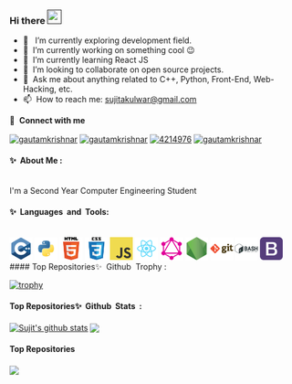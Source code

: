 ### Hi there <a href=""><img src="https://media.giphy.com/media/hvRJCLFzcasrR4ia7z/giphy.gif" width="25px" height="25px"></a>

- 🔭 &nbsp; I’m currently exploring development field.
- 🔭 &nbsp;I’m currently working on something cool :wink:
- 🌱 &nbsp;I’m currently learning React JS
- 👯  &nbsp;I’m looking to collaborate on open source projects.
- 💬 &nbsp;Ask me about anything related to  C++, Python, Front-End, Web-Hacking, etc.
- 📫 &nbsp;How to reach me: sujitakulwar@gmail.com</a>

🔗 &nbsp;**Connect with me**
<p align="left">
<a href="https://twitter.com/sujitakulwar" target="blank"><img align="center" src="https://raw.githubusercontent.com/rahuldkjain/github-profile-readme-generator/master/src/images/icons/Social/twitter.svg" alt="gautamkrishnar" height="30" width="40" /></a>
<a href="https://www.linkedin.com/in/sujit-akulwar/" target="blank"><img align="center" src="https://raw.githubusercontent.com/rahuldkjain/github-profile-readme-generator/master/src/images/icons/Social/linked-in-alt.svg" alt="gautamkrishnar" height="30" width="40" /></a>
<a href="https://stackoverflow.com/users/19224377" target="blank"><img align="center" src="https://raw.githubusercontent.com/rahuldkjain/github-profile-readme-generator/master/src/images/icons/Social/stack-overflow.svg" alt="4214976" height="30" width="40" /></a>
<a href="https://www.instagram.com/_dragon_master__/" target="blank"><img align="center" src="https://raw.githubusercontent.com/rahuldkjain/github-profile-readme-generator/master/src/images/icons/Social/instagram.svg" alt="gautamkrishnar" height="30" width="40"/></a>

#### ✨&nbsp;&nbsp;About&nbsp;Me :
<br>
I'm a Second Year Computer Engineering Student
<br>

#### ✨&nbsp;&nbsp;Languages&nbsp; and&nbsp; Tools:
<br>
<code><img height="40" alt="javascript" src="https://raw.githubusercontent.com/github/explore/80688e429a7d4ef2fca1e82350fe8e3517d3494d/topics/cpp/cpp.png"></code>
<code><img height="40" alt="javascript" src="https://raw.githubusercontent.com/github/explore/80688e429a7d4ef2fca1e82350fe8e3517d3494d/topics/python/python.png"></code>
<code><img height="40" alt="javascript" src="https://raw.githubusercontent.com/github/explore/80688e429a7d4ef2fca1e82350fe8e3517d3494d/topics/html/html.png"></code>
<code><img height="40" alt="javascript" src="https://raw.githubusercontent.com/github/explore/80688e429a7d4ef2fca1e82350fe8e3517d3494d/topics/css/css.png"></code>
<code><img height="40" alt="javascript" src="https://raw.githubusercontent.com/github/explore/80688e429a7d4ef2fca1e82350fe8e3517d3494d/topics/javascript/javascript.png"></code>
<code><img height="40" alt="react" src="https://raw.githubusercontent.com/github/explore/80688e429a7d4ef2fca1e82350fe8e3517d3494d/topics/react/react.png"></code>
<code><img height="40" alt="graphql" src="https://raw.githubusercontent.com/github/explore/5c058a388828bb5fde0bcafd4bc867b5bb3f26f3/topics/graphql/graphql.png"></code>
<code><img height="40" alt="nodejs" src="https://raw.githubusercontent.com/github/explore/80688e429a7d4ef2fca1e82350fe8e3517d3494d/topics/nodejs/nodejs.png"></code>
<code><img height="40" alt="javascript" src="https://raw.githubusercontent.com/github/explore/80688e429a7d4ef2fca1e82350fe8e3517d3494d/topics/git/git.png"></code>
<code><img height="40" alt="javascript" src="https://raw.githubusercontent.com/github/explore/80688e429a7d4ef2fca1e82350fe8e3517d3494d/topics/bash/bash.png"></code>
<code><img height="40" alt="javascript" src="https://raw.githubusercontent.com/github/explore/80688e429a7d4ef2fca1e82350fe8e3517d3494d/topics/bootstrap/bootstrap.png"></code>
#### Top Repositories✨&nbsp;&nbsp;Github&nbsp; Trophy&nbsp;:

[![trophy](https://github-profile-trophy.vercel.app/?username=SujitAkulwar)](https://github.com/ryo-ma/github-profile-trophy)

#### Top Repositories✨&nbsp;&nbsp;Github&nbsp; Stats&nbsp; :
<a href="https://github.com/anuraghazra/github-readme-stats"><img align="center" src="https://github-readme-stats.vercel.app/api?username=SujitAkulwar&show_icons=true&include_all_commits=true&theme=buefy&hide_border=true" alt="Sujit's github stats" /></a>
<a href="https://github.com/anuraghazra/github-readme-stats"><img align="center" src="https://github-readme-stats.vercel.app/api/top-langs/?username=SujitAkulwar&layout=compact&theme=buefy&hide_border=true" /></a> 

#### Top Repositories
<a href="https://github.com/SujitAkulwar/sujitakulwar.github.io">
  <img align="center" src="https://github-readme-stats.vercel.app/api/pin/?username=SujitAkulwar&repo=sujitakulwar.github.io&theme=buefy" />
</a>
